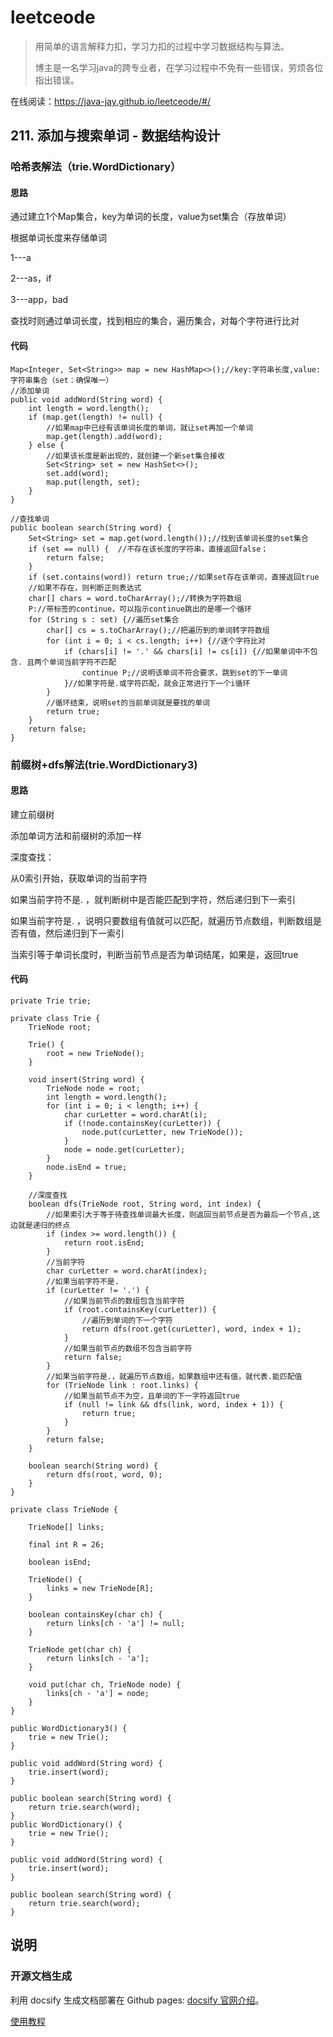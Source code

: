 # leetceode

> 用简单的语言解释力扣，学习力扣的过程中学习数据结构与算法。
>
> 博主是一名学习java的跨专业者，在学习过程中不免有一些错误，劳烦各位指出错误。

在线阅读：https://java-jay.github.io/leetceode/#/

## 211. 添加与搜索单词 - 数据结构设计

### 哈希表解法（trie.WordDictionary）

#### 思路

通过建立1个Map集合，key为单词的长度，value为set集合（存放单词）

根据单词长度来存储单词

1---a

2---as，if

3---app，bad

查找时则通过单词长度，找到相应的集合，遍历集合，对每个字符进行比对

#### 代码

    Map<Integer, Set<String>> map = new HashMap<>();//key:字符串长度,value:字符串集合（set：确保唯一）
    //添加单词
    public void addWord(String word) {
        int length = word.length();
        if (map.get(length) != null) {
            //如果map中已经有该单词长度的单词，就让set再加一个单词
            map.get(length).add(word);
        } else {
            //如果该长度是新出现的，就创建一个新set集合接收
            Set<String> set = new HashSet<>();
            set.add(word);
            map.put(length, set);
        }
    }
    
    //查找单词
    public boolean search(String word) {
        Set<String> set = map.get(word.length());//找到该单词长度的set集合
        if (set == null) {  //不存在该长度的字符串，直接返回false；
            return false;
        }
        if (set.contains(word)) return true;//如果set存在该单词，直接返回true
        //如果不存在，则判断正则表达式
        char[] chars = word.toCharArray();//转换为字符数组
        P://带标签的continue，可以指示continue跳出的是哪一个循环
        for (String s : set) {//遍历set集合
            char[] cs = s.toCharArray();//把遍历到的单词转字符数组
            for (int i = 0; i < cs.length; i++) {//逐个字符比对
                if (chars[i] != '.' && chars[i] != cs[i]) {//如果单词中不包含. 且两个单词当前字符不匹配
                    continue P;//说明该单词不符合要求，跳到set的下一单词
                }//如果字符是.或字符匹配，就会正常进行下一个i循环
            }
            //循环结束，说明set的当前单词就是要找的单词
            return true;
        }
        return false;
    }

### 前缀树+dfs解法(trie.WordDictionary3)

#### 思路

建立前缀树

添加单词方法和前缀树的添加一样

深度查找：

从0索引开始，获取单词的当前字符

如果当前字符不是. ，就判断树中是否能匹配到字符，然后递归到下一索引

如果当前字符是. ，说明只要数组有值就可以匹配，就遍历节点数组，判断数组是否有值，然后递归到下一索引

当索引等于单词长度时，判断当前节点是否为单词结尾，如果是，返回true

#### 代码

    private Trie trie;
    
    private class Trie {  
        TrieNode root;
    
        Trie() {
            root = new TrieNode();
        }
    
        void insert(String word) {
            TrieNode node = root;
            int length = word.length();
            for (int i = 0; i < length; i++) {
                char curLetter = word.charAt(i);
                if (!node.containsKey(curLetter)) {
                    node.put(curLetter, new TrieNode());
                }
                node = node.get(curLetter);
            }
            node.isEnd = true;
        }
    
        //深度查找
        boolean dfs(TrieNode root, String word, int index) {
            //如果索引大于等于待查找单词最大长度，则返回当前节点是否为最后一个节点,这边就是递归的终点
            if (index >= word.length()) {
                return root.isEnd;
            }
            //当前字符
            char curLetter = word.charAt(index);
            //如果当前字符不是.
            if (curLetter != '.') {
                //如果当前节点的数组包含当前字符
                if (root.containsKey(curLetter)) {
                    //遍历到单词的下一个字符
                    return dfs(root.get(curLetter), word, index + 1);
                }
                //如果当前节点的数组不包含当前字符
                return false;
            }
            //如果当前字符是.，就遍历节点数组，如果数组中还有值，就代表.能匹配值
            for (TrieNode link : root.links) {
                //如果当前节点不为空，且单词的下一字符返回true
                if (null != link && dfs(link, word, index + 1)) {
                    return true;
                }
            }
            return false;
        }
    
        boolean search(String word) {
            return dfs(root, word, 0);
        }
    }
    
    private class TrieNode {
    
        TrieNode[] links;
    
        final int R = 26;
    
        boolean isEnd;
    
        TrieNode() {
            links = new TrieNode[R];
        }
    
        boolean containsKey(char ch) {
            return links[ch - 'a'] != null;
        }
    
        TrieNode get(char ch) {
            return links[ch - 'a'];
        }
    
        void put(char ch, TrieNode node) {
            links[ch - 'a'] = node;
        }
    }
    
    public WordDictionary3() {
        trie = new Trie();
    }
    
    public void addWord(String word) {
        trie.insert(word);
    }
    
    public boolean search(String word) {
        return trie.search(word);
    }
    public WordDictionary() {
    	trie = new Trie();
    }
    
    public void addWord(String word) {
    	trie.insert(word);
    }
    
    public boolean search(String word) {
    	return trie.search(word);
    }

## 说明

### 开源文档生成

利用 docsify 生成文档部署在 Github pages: [docsify 官网介绍](https://docsify.js.org/#/)。

[使用教程](https://www.jianshu.com/p/88e70f32b049)